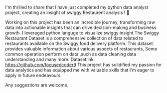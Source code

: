 I'm thrilled to share that I have just completed my python data analyst project, creating an insight of swiggy Restaurent analysis ! 🚀

Working on this project has been an incredible journey, transforming raw data into actionable insights that can drive decision-making and business growth. I leveraged python languge  to visualize swiggy insight
The Swiggy Restaurant Dataset is a comprehensive collection of data related to restaurants available on the Swiggy food delivery platform.
This dataset provides valuable information about various aspects of restaurants,
Some common operation perform on data ,such as data cleaning data understanding and many more.
Datasetlink: https://github.com/focusedcoder9 
This project has solidified my passion for data analytics and has equipped me with valuable skills that I'm eager to apply in future endeavours 

Any suggestions are welcome.
